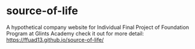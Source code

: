 # source-of-life
A hypothetical company website for Individual Final Project of Foundation Program at Glints Academy
check it out for more detail:
https://ffuad13.github.io/source-of-life/
